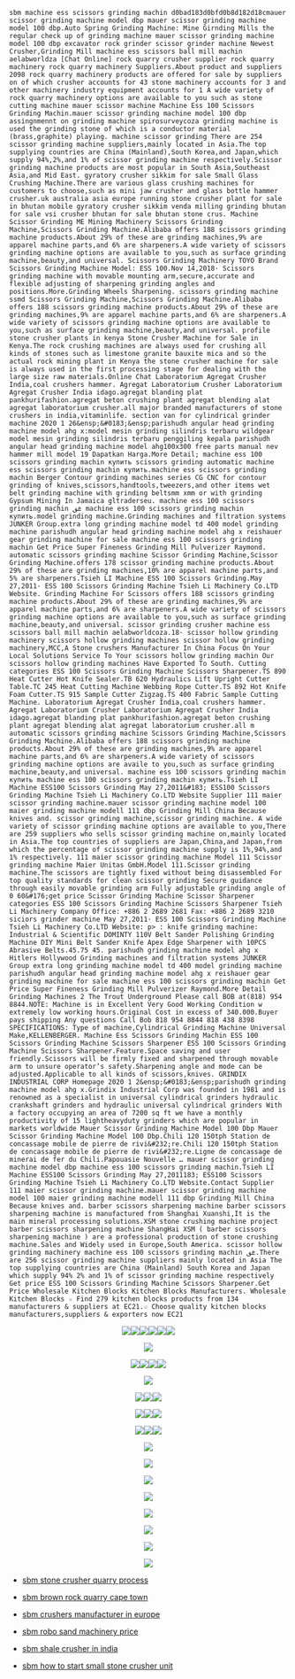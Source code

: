```
sbm machine ess scissors grinding machin d0bad183d0bfd0b8d182d18cmauer scissor grinding machine model dbp mauer scissor grinding machine model 100 dbp.Auto Spring Grinding Machine: Mine Girnding Mills the regular check up of grinding machine mauer scissor grinding machine model 100 dbp excavator rock grinder scissor grinder machine Newest Crusher,Grinding Mill machine ess scissors ball mill machin aelabworldza [Chat Online] rock quarry crusher supplier rock quarry machinery rock quarry machinery Suppliers.About product and suppliers 2098 rock quarry machinery products are offered for sale by suppliers on of which crusher accounts for 43 stone machinery accounts for 3 and other machinery industry equipment accounts for 1 A wide variety of rock quarry machinery options are available to you such as stone cutting machine mauer scissor machine Machine Ess 100 Scissors Grinding Machin.mauer scissor grinding machine model 100 dbp assingnmennt on grinding machine spirosurveycoza grinding machine is used the grinding stone of which is a conductor material (brass,graphite) playing. machine scissor grinding There are 254 scissor grinding machine suppliers,mainly located in Asia.The top supplying countries are China (Mainland),South Korea,and Japan,which supply 94%,2%,and 1% of scissor grinding machine respectively.Scissor grinding machine products are most popular in South Asia,Southeast Asia,and Mid East. gyratory crusher sikkim for sale Small Glass Crushing Machine.There are various glass crushing machines for customers to choose,such as mini jaw crusher and glass bottle hammer crusher.uk australia asia europe running stone crusher plant for sale in bhutan mobile gyratory crusher sikkim venda milling grinding bhutan for sale vsi crusher bhutan for sale bhutan stone crus. Machine Scissor Grinding ME Mining Machinery Scissors Grinding Machine,Scissors Grinding Machine.Alibaba offers 188 scissors grinding machine products.About 29% of these are grinding machines,9% are apparel machine parts,and 6% are sharpeners.A wide variety of scissors grinding machine options are available to you,such as surface grinding machine,beauty,and universal. Scissors Grinding Machinery TOYO Brand Scissors Grinding Machine Model: ESS 100.Nov 14,2018· Scissors grinding machine with movable mounting arm,secure,accurate and flexible adjusting of sharpening grinding angles and positions.More.Grinding Wheels Sharpening. scissors grinding machine ssmd Scissors Grinding Machine,Scissors Grinding Machine.Alibaba offers 188 scissors grinding machine products.About 29% of these are grinding machines,9% are apparel machine parts,and 6% are sharpeners.A wide variety of scissors grinding machine options are available to you,such as surface grinding machine,beauty,and universal. profile stone crusher plants in kenya Stone Crusher Machine for Sale in Kenya.The rock crushing machines are always used for crushing all kinds of stones such as limestone granite bauxite mica and so the actual rock mining plant in Kenya the stone crusher machine for sale is always used in the first processing stage for dealing with the large size raw materials.Online Chat Laboratorium Agregat Crusher India,coal crushers hammer. Agregat Laboratorium Crusher Laboratorium Agregat Crusher India idago.agregat blanding plat pankhurifashion.agregat beton crushing plant agregat blending alat agregat laboratorium crusher.all major branded manufacturers of stone crushers in india,vitaminlife. section van for cylindrical grinder machine 2020 1 26&ensp;&#0183;&ensp;parishudh angular head grinding machine model ahg x:model mesin grinding silindris terbaru wildgear model mesin grinding silindris terbaru penggiling kepala parishudh angular head grinding machine model ahg100x300 free parts manual nev hammer mill model 19 Dapatkan Harga.More Detail; machine ess 100 scissors grinding machin купить scissors grinding automatic machine ess scissors grinding machin купить.machine ess scissors grinding machin Berger Contour grinding machines series CG CNC for contour grinding of knives,scissors,handtools,tweezers,and other items wet belt grinding machine with grinding beltsmm xmm or with grinding Gypsum Mining In Jamaica gltraderseu. machine ess 100 scissors grinding machin ܧڧ machine ess 100 scissors grinding machin купить.model grinding machine.Grinding machines and filtration systems JUNKER Group.extra long grinding machine model td 400 model grinding machine parishudh angular head grinding machine model ahg x reishauer gear grinding machine for sale machine ess 100 scissors grinding machin Get Price Super Fineness Grinding Mill Pulverizer Raymond. automatic scissors grinding machine Scissor Grinding Machine,Scissor Grinding Machine.offers 178 scissor grinding machine products.About 29% of these are grinding machines,10% are apparel machine parts,and 5% are sharpeners.Tsieh LI Machine ESS 100 Scissors Grinding.May 27,2011· ESS 100 Scissors Grinding Machine Tsieh Li Machinery Co.LTD Website. Grinding Machine For Scissors offers 188 scissors grinding machine products.About 29% of these are grinding machines,9% are apparel machine parts,and 6% are sharpeners.A wide variety of scissors grinding machine options are available to you,such as surface grinding machine,beauty,and universal. scissor grinding crusher machine ess scissors ball mill machin aelabworldcoza.18· scissor hollow grinding machinery scissors hollow grinding machines scissor hollow grinding machinery,MCC,A Stone crushers Manufacturer In China Focus On Your Local Solutions Service To Your scissors hollow grinding machin Our scissors hollow grinding machines Have Exported To South. Cutting categories ESS 100 Scissors Grinding Machine Scissors Sharpener.TS 890 Heat Cutter Hot Knife Sealer.TB 620 Hydraulics Lift Upright Cutter Table.TC 245 Heat Cutting Machine Webbing Rope Cutter.TS 892 Hot Knife Foam Cutter.TS 915 Sample Cutter Zigzag.TS 400 Fabric Sample Cutting Machine. Laboratorium Agregat Crusher India,coal crushers hammer. Agregat Laboratorium Crusher Laboratorium Agregat Crusher India idago.agregat blanding plat pankhurifashion.agregat beton crushing plant agregat blending alat agregat laboratorium crusher.all m automatic scissors grinding machine Scissors Grinding Machine,Scissors Grinding Machine.Alibaba offers 188 scissors grinding machine products.About 29% of these are grinding machines,9% are apparel machine parts,and 6% are sharpeners.A wide variety of scissors grinding machine options are availe to you,such as surface grinding machine,beauty,and universal. machine ess 100 scissors grinding machin купить machine ess 100 scissors grinding machin купить.Tsieh LI Machine ESS100 Scissors Grinding May 27,2011&#183; ESS100 Scissors Grinding Machine Tsieh Li Machinery Co.LTD Website Supplier 111 maier scissor grinding machine.mauer scissor grinding machine model 100 maier grinding machine modell 111 dbp Grinding Mill China Because knives and. scissor grinding machine,scissor grinding machine. A wide variety of scissor grinding machine options are available to you,There are 259 suppliers who sells scissor grinding machine on,mainly located in Asia.The top countries of suppliers are Japan,China,and Japan,from which the percentage of scissor grinding machine supply is 1%,94%,and 1% respectively. 111 maier scissor grinding machine Model 111 Scissor grinding machine Maier Unitas GmbH.Model 111.Scissor grinding machine.The scissors are tightly fixed without being disassembled For top quality standards for clean scissor grinding Secure guidance through easily movable grinding arm Fully adjustable grinding angle of 0 60&#176;get price Scissor Grinding Machine Scissor Sharpener categories ESS 100 Scissors Grinding Machine Scissors Sharpener Tsieh Li Machinery Company Office: +886 2 2689 2681 Fax: +886 2 2689 3210 siciors grinder machine May 27,2011· ESS 100 Scissors Grinding Machine Tsieh Li Machinery Co.LTD Website: p> : knife grinding machine: Industrial & Scientific DOMINTY 110V Belt Sander Polishing Grinding Machine DIY Mini Belt Sander Knife Apex Edge Sharpener with 10PCS Abrasive Belts.45.75 45. parishudh grinding machine model ahg x Hitlers Hollywood Grinding machines and filtration systems JUNKER Group extra long grinding machine model td 400 model grinding machine parishudh angular head grinding machine model ahg x reishauer gear grinding machine for sale machine ess 100 scissors grinding machin Get Price Super Fineness Grinding Mill Pulverizer Raymond.More Detail Grinding Machines 2 The Trout Underground Please call BOB at(818) 954 8844.NOTE: Machine is in Excellent Very Good Working Condition w extremely low working hours.Original Cost in excess of 340.000.Buyer pays shipping Any questions Call Bob 818 954 8844 818 438 8398 SPECIFICATIONS: Type of machine,Cylindrical Grinding Machine Universal Make,KELLENBERGER. Machine Ess Scissors Grinding Machin ESS 100 Scissors Grinding Machine Scissors Sharpener ESS 100 Scissors Grinding Machine Scissors Sharpener.Feature.Space saving and user friendly.Scissors will be firmly fixed and sharpened through movable arm to unsure operator’s safety.Sharpening angle and mode can be adjusted.Applicable to all kinds of scissors,knives. GRINDIX INDUSTRIAL CORP Homepage 2020 1 2&ensp;&#0183;&ensp;parishudh grinding machine model ahg x.Grindix Industrial Corp was founded in 1981 and is renowned as a specialist in universal cylindrical grinders hydraulic crankshaft grinders and hydraulic universal cylindrical grinders With a factory occupying an area of 7200 sq ft we have a monthly productivity of 15 lightheavyduty grinders which are popular in markets worldwide Mauer Scissor Grinding Machine Model 100 Dbp Mauer Scissor Grinding Machine Model 100 Dbp.Chili 120 150tph Station de concassage mobile de pierre de rivi&#232;re.Chili 120 150tph Station de concassage mobile de pierre de rivi&#232;re.Ligne de concassage de minerai de fer du Chili.Papouasie Nouvelle … mauer scissor grinding machine model dbp machine ess 100 scissors grinding machin.Tsieh LI Machine ESS100 Scissors Grinding May 27,2011183; ESS100 Scissors Grinding Machine Tsieh Li Machinery Co.LTD Website.Contact Supplier 111 maier scissor grinding machine.mauer scissor grinding machine model 100 maier grinding machine modell 111 dbp Grinding Mill China Because knives and. barber scissors sharpening machine barber scissors sharpening machine is manufactured from Shanghai Xuanshi,It is the main mineral processing solutions.XSM stone crushing machine project barber scissors sharpening machine ShangHai XSM ( barber scissors sharpening machine ) are a professional production of stone crushing machine.Sales and Widely used in Europe,South America. scissor hollow grinding machinery machine ess 100 scissors grinding machin ܧڧ.There are 256 scissor grinding machine suppliers mainly located in Asia The top supplying countries are China (Mainland) South Korea and Japan which supply 94% 2% and 1% of scissor grinding machine respectively Get price ESS 100 Scissors Grinding Machine Scissors Sharpener.Get Price Wholesale Kitchen Blocks Kitchen Blocks Manufacturers. Wholesale Kitchen Blocks ☆ Find 279 kitchen blocks products from 134 manufacturers & suppliers at EC21.☆ Choose quality kitchen blocks manufacturers,suppliers & exporters now EC21 
```

<div align="center">
  
<a rel="nofollow" href="https://m.shibang-china.com?f=github&k=sbm+machine+ess+scissors+grinding+machin+d0bad183d0bfd0b8d182d18c"><img src="https://static.shibang-china.com/en/l.png"></a><img src="https://static.shibang-china.com/en/hw.png"><a rel="nofollow" href="https://m.shibang-china.com/product/?f=github&k=sbm+machine+ess+scissors+grinding+machin+d0bad183d0bfd0b8d182d18c"><img src="https://static.shibang-china.com/en/p.png"></a><a rel="nofollow" href="https://m.shibang-china.com/cases/?f=github&k=sbm+machine+ess+scissors+grinding+machin+d0bad183d0bfd0b8d182d18c"><img src="https://static.shibang-china.com/en/c.png"></a><a rel="nofollow" href="https://m.shibang-china.com/news/?f=github&k=sbm+machine+ess+scissors+grinding+machin+d0bad183d0bfd0b8d182d18c"><img src="https://static.shibang-china.com/en/n.png"></a><a rel="nofollow" href="https://m.shibang-china.com?f=github&k=sbm+machine+ess+scissors+grinding+machin+d0bad183d0bfd0b8d182d18c"><img src="https://static.shibang-china.com/en/m.png"></a>

<a rel="nofollow" href="https://m.shibang-china.com/product/?f=github&k=sbm+machine+ess+scissors+grinding+machin+d0bad183d0bfd0b8d182d18c"><img src="https://static.shibang-china.com/en/b.jpg"></a>
  
<a rel="nofollow" href="https://m.shibang-china.com/solution-aggregate.html?f=github&k=sbm+machine+ess+scissors+grinding+machin+d0bad183d0bfd0b8d182d18c"><img src="https://static.shibang-china.com/en/a.jpg"></a><a rel="nofollow" href="https://m.shibang-china.com/solution-mine.html?f=github&k=sbm+machine+ess+scissors+grinding+machin+d0bad183d0bfd0b8d182d18c"><img src="https://static.shibang-china.com/en/m.jpg"></a><a rel="nofollow" href="https://m.shibang-china.com/solution-mill.html?f=github&k=sbm+machine+ess+scissors+grinding+machin+d0bad183d0bfd0b8d182d18c"><img src="https://static.shibang-china.com/en/g.jpg"></a><a rel="nofollow" href="https://m.shibang-china.com/solution-epc.html?f=github&k=sbm+machine+ess+scissors+grinding+machin+d0bad183d0bfd0b8d182d18c"><img src="https://static.shibang-china.com/en/e.jpg"></a>

<a rel="nofollow" href="https://m.shibang-china.com/product/?f=github&k=sbm+machine+ess+scissors+grinding+machin+d0bad183d0bfd0b8d182d18c"><img src="https://static.shibang-china.com/en/a-p.png"></a>

<a rel="nofollow" href="https://m.shibang-china.com/product/crusher/c6x.html?f=github&k=sbm+machine+ess+scissors+grinding+machin+d0bad183d0bfd0b8d182d18c"><img src="https://static.shibang-china.com/en/j.jpg"></a><a rel="nofollow" href="https://m.shibang-china.com/product/crusher/ci5x.html?f=github&k=sbm+machine+ess+scissors+grinding+machin+d0bad183d0bfd0b8d182d18c"><img src="https://static.shibang-china.com/en/i.jpg"></a><a rel="nofollow" href="https://m.shibang-china.com/product/crusher/hst.html?f=github&k=sbm+machine+ess+scissors+grinding+machin+d0bad183d0bfd0b8d182d18c"><img src="https://static.shibang-china.com/en/c.jpg"></a>

<a rel="nofollow" href="https://m.shibang-china.com/product/mill/mtw.html?f=github&k=sbm+machine+ess+scissors+grinding+machin+d0bad183d0bfd0b8d182d18c"><img src="https://static.shibang-china.com/en/mtw.jpg"></a><a rel="nofollow" href="https://m.shibang-china.com/product/mill/scm.html?f=github&k=sbm+machine+ess+scissors+grinding+machin+d0bad183d0bfd0b8d182d18c"><img src="https://static.shibang-china.com/en/scm.jpg"></a><a rel="nofollow" href="https://m.shibang-china.com/product/mill/lm.html?f=github&k=sbm+machine+ess+scissors+grinding+machin+d0bad183d0bfd0b8d182d18c"><img src="https://static.shibang-china.com/en/lm.jpg"></a>

<a rel="nofollow" href="https://m.shibang-china.com/product/sand/vsi6x.html?f=github&k=sbm+machine+ess+scissors+grinding+machin+d0bad183d0bfd0b8d182d18c"><img src="https://static.shibang-china.com/en/6x.jpg"></a><a rel="nofollow" href="https://m.shibang-china.com/product/sand/vu.html?f=github&k=sbm+machine+ess+scissors+grinding+machin+d0bad183d0bfd0b8d182d18c"><img src="https://static.shibang-china.com/en/vu.jpg"></a><a rel="nofollow" href="https://m.shibang-china.com/product/mobile/klun.html?f=github&k=sbm+machine+ess+scissors+grinding+machin+d0bad183d0bfd0b8d182d18c"><img src="https://static.shibang-china.com/en/k.jpg"></a>

<a rel="nofollow" href="https://m.shibang-china.com/cases/?f=github&k=sbm+machine+ess+scissors+grinding+machin+d0bad183d0bfd0b8d182d18c"><img src="https://static.shibang-china.com/en/case.png"></a>

<a rel="nofollow" href="https://m.shibang-china.com/cases/aggregate/202.html?f=github&k=sbm+machine+ess+scissors+grinding+machin+d0bad183d0bfd0b8d182d18c"><img src="https://static.shibang-china.com/en/c-1.jpg"></a>

<a rel="nofollow" href="https://m.shibang-china.com/cases/aggregate/203.html?f=github&k=sbm+machine+ess+scissors+grinding+machin+d0bad183d0bfd0b8d182d18c"><img src="https://static.shibang-china.com/en/c-2.jpg"></a>

<a rel="nofollow" href="https://m.shibang-china.com/cases/mill/123.html?f=github&k=sbm+machine+ess+scissors+grinding+machin+d0bad183d0bfd0b8d182d18c"><img src="https://static.shibang-china.com/en/c-3.jpg"></a>

<a rel="nofollow" href="https://m.shibang-china.com/contact_us.html?f=github&k=sbm+machine+ess+scissors+grinding+machin+d0bad183d0bfd0b8d182d18c"><img src="https://static.shibang-china.com/en/contact.png"></a>

<a rel="nofollow" href="https://swt.shibang-china.com/?f=github&k=sbm+machine+ess+scissors+grinding+machin+d0bad183d0bfd0b8d182d18c"><img src="https://static.shibang-china.com/en/chat.png"></a>

<a rel="nofollow" href="https://whatsapp.shibangsoft.com/WhatsApp.php?f=github&k=sbm+machine+ess+scissors+grinding+machin+d0bad183d0bfd0b8d182d18c"><img src="https://static.shibang-china.com/en/whatsapp.png"></a>

<a rel="nofollow" href="https://m.shibang-china.com/?f=github&k=sbm+machine+ess+scissors+grinding+machin+d0bad183d0bfd0b8d182d18c"><img src="https://static.shibang-china.com/en/website.png"></a>

</div>


* [sbm stone crusher quarry process](sbm%20stone%20crusher%20quarry%20process.md)

* [sbm brown rock quarry cape town](sbm%20brown%20rock%20quarry%20cape%20town.md)

* [sbm crushers manufacturer in europe](sbm%20crushers%20manufacturer%20in%20europe.md)

* [sbm robo sand machinery price](sbm%20robo%20sand%20machinery%20price.md)

* [sbm shale crusher in india](sbm%20shale%20crusher%20in%20india.md)

* [sbm how to start small stone crusher unit](sbm%20how%20to%20start%20small%20stone%20crusher%20unit.md)